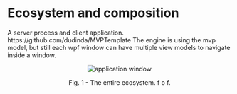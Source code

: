 # Ecosystem and composition
<p>A server process and client application. https://github.com/dudinda/MVPTemplate The engine is using the mvp model, but still each wpf window can have multiple view models to navigate inside a window.</p>
<p align="center">
    <img src="https://i.imgur.com/y6nqcRy.png" alt="application window">
     <p align="center">Fig. 1 - The entire ecosystem. f o f.</p>
</p>
